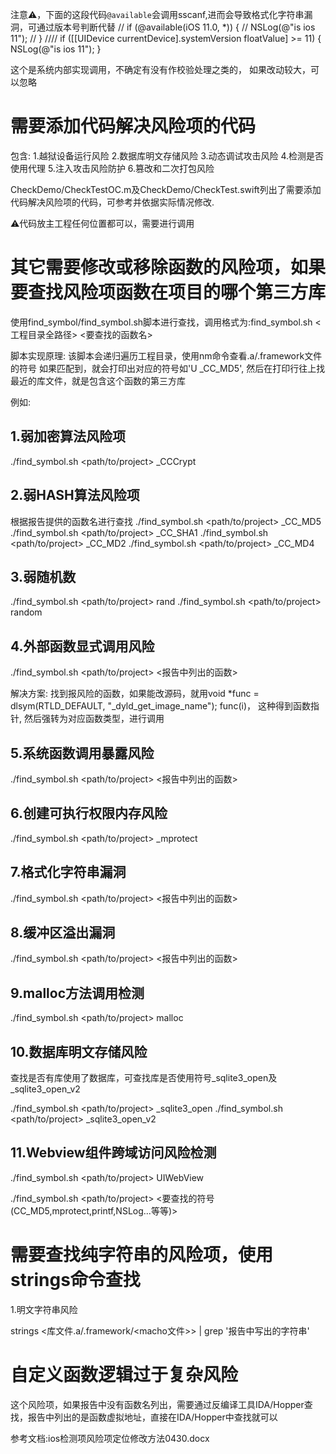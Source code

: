 注意⚠️，下面的这段代码`@available`会调用sscanf,进而会导致格式化字符串漏洞，可通过版本号判断代替
//    if (@available(iOS 11.0, *)) {
//        NSLog(@"is ios 11");
//    }
////
if ([[UIDevice currentDevice].systemVersion floatValue] >= 11) {
    NSLog(@"is ios 11");
}

这个是系统内部实现调用，不确定有没有作校验处理之类的， 如果改动较大，可以忽略

# 需要添加代码解决风险项的代码

包含:
1.越狱设备运行风险
2.数据库明文存储风险
3.动态调试攻击风险
4.检测是否使用代理
5.注入攻击风险防护
6.篡改和二次打包风险

CheckDemo/CheckTestOC.m及CheckDemo/CheckTest.swift列出了需要添加代码解决风险项的代码，可参考并依据实际情况修改.

⚠️代码放主工程任何位置都可以，需要进行调用

# 其它需要修改或移除函数的风险项，如果要查找风险项函数在项目的哪个第三方库

使用find_symbol/find_symbol.sh脚本进行查找，调用格式为:find_symbol.sh <工程目录全路径> <要查找的函数名>

脚本实现原理:
该脚本会递归遍历工程目录，使用nm命令查看.a/.framework文件的符号
如果匹配到，就会打印出对应的符号如'U _CC_MD5', 然后在打印行往上找最近的库文件，就是包含这个函数的第三方库

例如:
## 1.弱加密算法风险项
./find_symbol.sh <path/to/project> _CCCrypt

## 2.弱HASH算法风险项
根据报告提供的函数名进行查找
./find_symbol.sh <path/to/project> _CC_MD5
./find_symbol.sh <path/to/project> _CC_SHA1
./find_symbol.sh <path/to/project> _CC_MD2
./find_symbol.sh <path/to/project> _CC_MD4

## 3.弱随机数
./find_symbol.sh <path/to/project> rand
./find_symbol.sh <path/to/project> random

## 4.外部函数显式调用风险

./find_symbol.sh <path/to/project> <报告中列出的函数>

解决方案:
找到报风险的函数，如果能改源码，就用void *func = dlsym(RTLD_DEFAULT, "_dyld_get_image_name"); func(i)， 这种得到函数指针, 然后强转为对应函数类型，进行调用

## 5.系统函数调用暴露风险

./find_symbol.sh <path/to/project> <报告中列出的函数>

## 6.创建可执行权限内存风险

./find_symbol.sh <path/to/project> _mprotect

## 7.格式化字符串漏洞

./find_symbol.sh <path/to/project> <报告中列出的函数>

## 8.缓冲区溢出漏洞

./find_symbol.sh <path/to/project> <报告中列出的函数>

## 9.malloc方法调用检测

./find_symbol.sh <path/to/project> malloc

## 10.数据库明文存储风险

查找是否有库使用了数据库，可查找库是否使用符号_sqlite3_open及_sqlite3_open_v2

./find_symbol.sh <path/to/project> _sqlite3_open
./find_symbol.sh <path/to/project> _sqlite3_open_v2

## 11.Webview组件跨域访问风险检测

./find_symbol.sh <path/to/project> UIWebView

./find_symbol.sh <path/to/project> <要查找的符号(CC_MD5,mprotect,printf,NSLog...等等)>

# 需要查找纯字符串的风险项，使用strings命令查找

1.明文字符串风险

strings <库文件.a/.framework/<macho文件>> | grep '报告中写出的字符串'

# 自定义函数逻辑过于复杂风险

这个风险项，如果报告中没有函数名列出，需要通过反编译工具IDA/Hopper查找，报告中列出的是函数虚拟地址，直接在IDA/Hopper中查找就可以

参考文档:ios检测项风险项定位修改方法0430.docx

